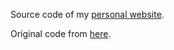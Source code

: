 Source code of my <a href="https://username.github.io"> personal website</a>.

Original code from <a href="https://github.com/pablo-arantes/pabloarantes.github.io"> here</a>.

